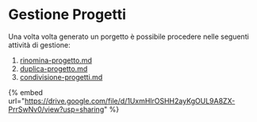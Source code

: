 # Gestione Progetti

Una volta volta generato un porgetto è possibile procedere nelle seguenti attività di gestione:



1. [rinomina-progetto.md](rinomina-progetto.md "mention")
2. [duplica-progetto.md](duplica-progetto.md "mention")
3. [condivisione-progetti.md](condivisione-progetti.md "mention")



{% embed url="https://drive.google.com/file/d/1UxmHlrOSHH2ayKgOUL9A8ZX-PrrSwNv0/view?usp=sharing" %}

